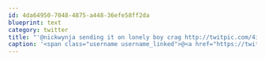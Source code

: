 ```yaml
---
id: 4da64950-7048-4875-a448-36efe58ff2da
blueprint: text
category: twitter
title: "'@nickwynja sending it on lonely boy crag http://twitpic.com/4ijejk"
caption: '<span class="username username_linked">@<a href="https://twitter.com/nickwynja" title="Nick Wynja">nickwynja</a></span> sending it on lonely boy crag http://twitpic.com/4ijejk'
---
```

